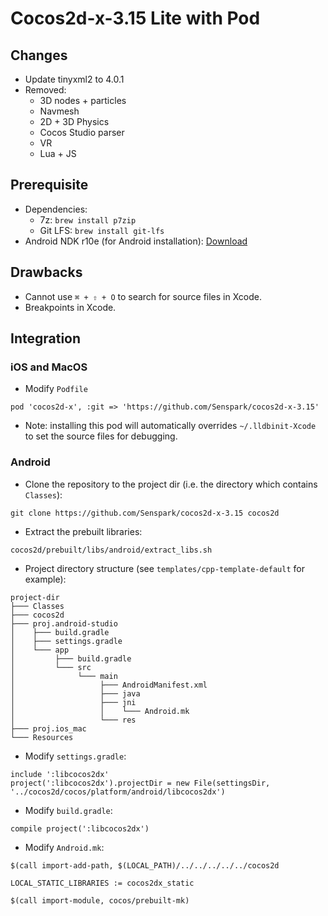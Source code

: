 # Cocos2d-x-3.15 Lite with Pod

## Changes

- Update tinyxml2 to 4.0.1
- Removed:
  - 3D nodes + particles
  - Navmesh
  - 2D + 3D Physics
  - Cocos Studio parser
  - VR
  - Lua + JS

## Prerequisite

- Dependencies:
  - 7z: `brew install p7zip`
  - Git LFS: `brew install git-lfs`
- Android NDK r10e (for Android installation): [Download](https://dl.google.com/android/repository/android-ndk-r10e-darwin-x86_64.zip)

## Drawbacks

- Cannot use `⌘ + ⇧ + O` to search for source files in Xcode.
- Breakpoints in Xcode.

## Integration

### iOS and MacOS

- Modify `Podfile`

```
pod 'cocos2d-x', :git => 'https://github.com/Senspark/cocos2d-x-3.15'
```

- Note: installing this pod will automatically overrides `~/.lldbinit-Xcode` to set the source files for debugging.

### Android

- Clone the repository to the project dir (i.e. the directory which contains `Classes`):

```
git clone https://github.com/Senspark/cocos2d-x-3.15 cocos2d
```

- Extract the prebuilt libraries:

```
cocos2d/prebuilt/libs/android/extract_libs.sh
```

- Project directory structure (see `templates/cpp-template-default` for example):

```
project-dir
├─── Classes
├─── cocos2d
├─── proj.android-studio
│    ├─── build.gradle
│    ├─── settings.gradle
│    └─── app
│         ├─── build.gradle
│         └─── src
│              └─── main
│                   ├─── AndroidManifest.xml
│                   ├─── java
│                   ├─── jni
│                   │    └─── Android.mk
│                   └─── res
├─── proj.ios_mac
└─── Resources
```

- Modify `settings.gradle`:

```
include ':libcocos2dx'
project(':libcocos2dx').projectDir = new File(settingsDir, '../cocos2d/cocos/platform/android/libcocos2dx')
```

- Modify `build.gradle`:

```
compile project(':libcocos2dx')
```

- Modify `Android.mk`:

```
$(call import-add-path, $(LOCAL_PATH)/../../../../../cocos2d

LOCAL_STATIC_LIBRARIES := cocos2dx_static

$(call import-module, cocos/prebuilt-mk)
```